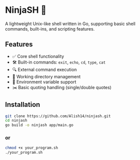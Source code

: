 # NinjaSH 🐚

A lightweight Unix-like shell written in Go, supporting basic shell commands, built-ins, and scripting features.

## Features

- ✅ Core shell functionality
- 🛠️ Built-in commands: `exit`, `echo`, `cd`, `type`, `cat`
- 🔍 External command execution
- 📂 Working directory management
- 🔄 Environment variable support
- ✂️ Basic quoting handling (single/double quotes)

## Installation

```bash
git clone https://github.com/Alish14/ninjash.git
cd ninjash
go build -o ninjash app/main.go
```

### or

```bash
chmod +x your_program.sh
./your_program.sh
```

